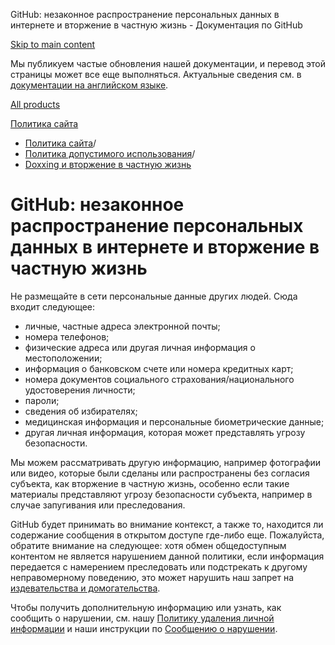 GitHub: незаконное распространение персональных данных в интернете и вторжение в частную жизнь - Документация по GitHub

[Skip to main content](#main-content)

Мы публикуем частые обновления нашей документации, и перевод этой страницы может все еще выполняться. Актуальные сведения см. в [документации на английском языке](/en).

[All products](/ru)

[Политика сайта](/ru/site-policy)

* [Политика сайта](/ru/site-policy)/
* [Политика допустимого использования](/ru/site-policy/acceptable-use-policies)/
* [Doxxing и вторжение в частную жизнь](/ru/site-policy/acceptable-use-policies/github-doxxing-and-invasion-of-privacy)

GitHub: незаконное распространение персональных данных в интернете и вторжение в частную жизнь
==========

Не размещайте в сети персональные данные других людей. Сюда входит следующее:

* личные, частные адреса электронной почты;
* номера телефонов;
* физические адреса или другая личная информация о местоположении;
* информация о банковском счете или номера кредитных карт;
* номера документов социального страхования/национального удостоверения личности;
* пароли;
* сведения об избирателях;
* медицинская информация и персональные биометрические данные;
* другая личная информация, которая может представлять угрозу безопасности.

Мы можем рассматривать другую информацию, например фотографии или видео, которые были сделаны или распространены без согласия субъекта, как вторжение в частную жизнь, особенно если такие материалы представляют угрозу безопасности субъекта, например в случае запугивания или преследования.

GitHub будет принимать во внимание контекст, а также то, находится ли содержание сообщения в открытом доступе где-либо еще. Пожалуйста, обратите внимание на следующее: хотя обмен общедоступным контентом не является нарушением данной политики, если информация передается с намерением преследовать или подстрекать к другому неправомерному поведению, это может нарушить наш запрет на [издевательства и домогательства](/ru/site-policy/acceptable-use-policies/github-bullying-and-harassment).

Чтобы получить дополнительную информацию или узнать, как сообщить о нарушении, см. нашу [Политику удаления личной информации](/ru/site-policy/content-removal-policies/github-private-information-removal-policy) и наши инструкции по [Сообщению о нарушении](/ru/communities/maintaining-your-safety-on-github/reporting-abuse-or-spam).
